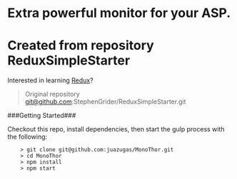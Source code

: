 # Extra powerful monitor for your ASP.


# Created from repository ReduxSimpleStarter

Interested in learning [Redux](https://www.udemy.com/react-redux/)?
  > Original repository git@github.com:StephenGrider/ReduxSimpleStarter.git

###Getting Started###

Checkout this repo, install dependencies, then start the gulp process with the following:

```
	> git clone git@github.com:juazugas/MonoThor.git
	> cd MonoThor
	> npm install
	> npm start
```

